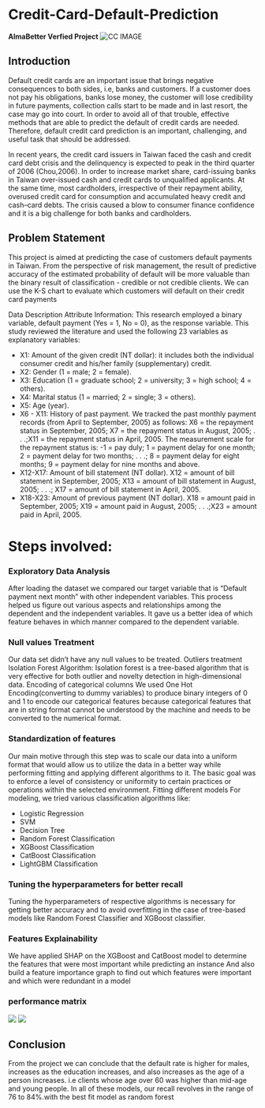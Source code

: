 # Credit-Card-Default-Prediction
**AlmaBetter Verfied Project**
![CC IMAGE](https://media.istockphoto.com/id/1203763961/photo/stacked-credit-cards.jpg?s=1024x1024&w=is&k=20&c=8AWiLqZzZlbpx79xAMimYKV3qrjUxXgm3dQAyRwVNwU=)

## Introduction
Default credit cards are an important issue that brings negative consequences to both sides, i.e, banks and customers. If a customer does not pay his obligations, banks lose money, the customer will lose credibility in future payments, collection calls start to be made and in last resort, the case may go into court. In order to avoid all of that trouble, effective methods that are able to predict the default of credit cards are needed. Therefore, default credit card prediction is an important, challenging, and useful task that should be addressed.

In recent years, the credit card issuers in Taiwan faced the cash and credit card debt crisis and the delinquency is expected to peak in the third quarter of 2006 (Chou,2006). In order to increase market share, card-issuing banks in Taiwan over-issued cash and credit cards to unqualified applicants. At the same time, most cardholders, irrespective of their repayment ability, overused credit card for consumption and accumulated heavy credit and cash–card debts. The crisis caused a blow to consumer finance confidence and it is a big challenge for both banks and cardholders.

## Problem Statement
This project is aimed at predicting the case of customers default payments in Taiwan. From the perspective of risk management, the result of predictive accuracy of the estimated probability of default will be more valuable than the binary result of classification - credible or not credible clients. We can use the K-S chart to evaluate which customers will default on their credit card payments

Data Description
Attribute Information:
This research employed a binary variable, default payment (Yes = 1, No = 0), as the response variable. This study reviewed the literature and used the following 23 variables as explanatory variables:
* X1: Amount of the given credit (NT dollar): it includes both the individual consumer credit and his/her family (supplementary) credit.
* X2: Gender (1 = male; 2 = female).
* X3: Education (1 = graduate school; 2 = university; 3 = high school; 4 = others).
* X4: Marital status (1 = married; 2 = single; 3 = others).
* X5: Age (year).
* X6 - X11: History of past payment. We tracked the past monthly payment records (from April to September, 2005) as follows: X6 = the repayment status in September, 2005; X7 = the repayment status in August, 2005; . . .;X11 = the repayment status in April, 2005. The measurement scale for the repayment status is: -1 = pay duly; 1 = payment delay for one month; 2 = payment delay for two months; . . .; 8 = payment delay for eight months; 9 = payment delay for nine months and above.
* X12-X17: Amount of bill statement (NT dollar). X12 = amount of bill statement in September, 2005; X13 = amount of bill statement in August, 2005; . . .; X17 = amount of bill statement in April, 2005.
* X18-X23: Amount of previous payment (NT dollar). X18 = amount paid in September, 2005; X19 = amount paid in August, 2005; . . .;X23 = amount paid in April, 2005.

# Steps involved:

### Exploratory Data Analysis
After loading the dataset we compared our target variable that is  “Default payment next month”  with other independent variables. This process helped us figure out various aspects and relationships among the dependent and the independent variables. It gave us a better idea of which feature behaves in which manner compared to the dependent variable.

### Null values Treatment
Our data set didn’t have any null values to be treated.
Outliers treatment
Isolation Forest Algorithm: Isolation forest is a tree-based algorithm that is very effective for both outlier and novelty detection in high-dimensional data. 
Encoding of categorical columns
We used One Hot Encoding(converting to dummy variables) to produce binary integers of 0 and 1 to encode our categorical features because categorical features that are in string format cannot be understood by the machine and needs to be converted to the numerical format.

### Standardization of features
Our main motive through this step was to scale our data into a uniform format that would allow us to utilize the data in a better way while performing fitting and applying different algorithms to it.
The basic goal was to enforce a level of consistency or uniformity to certain practices or operations within the selected environment.
Fitting different models
For modeling, we tried various classification algorithms like:
* Logistic Regression
* SVM
* Decision Tree
* Random Forest Classification
* XGBoost Classification
* CatBoost Classification
* LightGBM Classification

### Tuning the hyperparameters for better recall
Tuning the hyperparameters of respective algorithms is necessary for getting better accuracy and to avoid overfitting in the case of tree-based models like Random Forest Classifier and XGBoost classifier.

### Features Explainability 
We have applied SHAP on the XGBoost and CatBoost model to determine the features that were most important while predicting an instance
And also build a feature importance graph to find out which features were important and which were redundant in a model

### performance matrix
![](https://github.com/rahul-kr-soni/new/blob/main/ccd/Screenshot%202022-02-21%20at%2011.21.15%20PM.png)
![](https://github.com/rahul-kr-soni/new/blob/main/ccd/Screenshot%202022-02-21%20at%2011.21.48%20PM.png)


## Conclusion
From the project we can conclude that the default rate is higher for males, increases as the education increases, and also increases as the age of a person increases. i.e clients whose age over 60 was higher than mid-age and young people. In all of these models, our recall revolves in the range of 76 to 84%.with the best fit model as random forest

